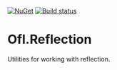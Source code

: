 [![NuGet](https://img.shields.io/nuget/v/Ofl.Reflection.svg)](https://www.nuget.org/packages/Ofl.Reflection/)
[![Build status](https://ci.appveyor.com/api/projects/status/97r8bjo1ykah5lv6?svg=true)](https://ci.appveyor.com/project/OneFrameLink/ofl-reflection)

# Ofl.Reflection
Utilities for working with reflection.
